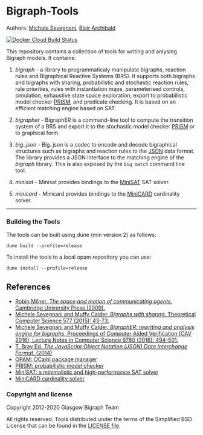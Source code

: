 # Bigraph-Tools #

Authors: [Michele Sevegnani](http://www.dcs.gla.ac.uk/~michele), [Blair Archibald](http://www.blairarchibald.co.uk)

[![Docker Cloud Build Status](https://img.shields.io/docker/cloud/build/mseve/bigrapher)]()

This repository contains a collection of tools for writing and
anlysing Bigraph models. It contains:

1. *bigraph* - a library to programmaticaly manipulate bigraphs, reaction rules
  and Bigraphical Reactive Systems (BRS). It supports both bigraphs and bigraphs
  with sharing, probabilistic and stochastic reaction rules, rule priorities,
  rules with instantiation maps, parameterised controls, simulation, exhaustive
  state space exploration, export to probabilistic model checker [PRISM][prism],
  and predicate checking. It is based on an efficient matching engine based on
  SAT.

2. *bigrapher* - BigraphER is a command-line tool to compute the transition
   system of a BRS and export it to the stochastic model checker [PRISM](prism)
   or to graphical form.

3. *big_json* - Big_json is a codec to encode and decode bigraphical
  structures such as bigraphs and reaction rules to the [JSON](json) data
  format. The library provides a JSON interface to the matching engine of the
  *bigraph* library. This is also exposed by the `big_match` command line tool.

4. *minisat* - Minisat provides bindings to the [MiniSAT](minisat) SAT solver.

5. *minicard* - Minicard provides bindings to the [MiniCARD](minicard)
  cardinality solver.

----------------------------------------------------------------------------

### Building the Tools

The tools can be built using dune (min version 2) as follows:

```
dune build --profile=release
```

To install the tools to a local opam repository you can use:

```
dune install --profile=release
```

## References

- [Robin Milner. *The space and motion of communicating agents*. Cambridge
  University Press (2009).][milner]
- [Michele Sevegnani and Muffy Calder. *Bigraphs with sharing*. Theoretical
  Computer Science 577 (2015): 43-73.][share]
- [Michele Sevegnani and Muffy Calder. *BigraphER: rewriting and analysis engine for bigraphs*. Proceedings of Computer Aided Verification (CAV 2016), Lecture Notes in Computer Science 9780 (2016): 494-501.][tech]
- [T. Bray Ed. *The JavaScript Object Notation (JSON) Data Interchange Format*. (2014)][json]
- [OPAM: OCaml package manager][opam]
- [PRISM: probabilistic model checker][prism]
- [MiniSAT: a minimalistic and high-performance SAT solver][minisat]
- [MiniCARD cardinality solver][minicard]

[milner]:  <http://dl.acm.org/citation.cfm?id=1540607> "Robin Milner. *The space and motion of communicating agents*. Cambridge University Press (2009)."
[share]:   <http://doi.org/10.1016/j.tcs.2015.02.011> "Michele Sevegnani and Muffy Calder. *Bigraphs with sharing*. Theoretical Computer Science 577 (2015): 43-73."
[tech]:    <http://doi.org/10.1007/978-3-319-41540-6_27> "Michele Sevegnani and Muffy Calder. *BigraphER: rewriting and analysis engine for bigraphs*. Proceedings of Computer Aided Verification (CAV 2016), Lecture Notes in Computer Science 9780 (2016): 494-501"
[json]:    <http://tools.ietf.org/html/rfc7159>
           "T. Bray Ed. The JavaScript Object Notation (JSON) Data Interchange Format, 2014"
[prism]:   <http://www.prismmodelchecker.org/> "PRISM: probabilistic model checker"
[minisat]: <https://github.com/niklasso/minisat> "MiniSAT: a minimalistic and high-performance SAT solver"
[minicard]: <https://github.com/liffiton/minicard> "MiniCARD is a cardinality solver based on MiniSAT"
[opam]:    <https://opam.ocaml.org/> "OPAM: OCaml package manager"


### Copyright and license

Copyright 2012-2020 Glasgow Bigraph Team

All rights reserved. Tools distributed under the terms of the Simplified
BSD License that can be found in the [LICENSE file](LICENSE.md).
